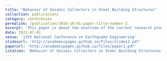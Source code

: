 ```yaml
---
title: "Behavior of Seismic Collectors in Steel Building Structures"
collection: publications
category: conferences
permalink: /publication/2010-10-01-paper-title-number-2
excerpt: 'This paper is about the overview of the current research program on Steel Seismic Collectors.'
date: 2022-07-01
venue: '12th National Conference on Earthquake Engineering'
slidesurl: 'http://academicpages.github.io/files/slides2.pdf'
paperurl: 'http://academicpages.github.io/files/paper2.pdf'
citation: 'Behavior of Seismic Collectors in Steel Building Structures.'
---
```

